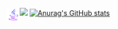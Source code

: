 ![](https://komarev.com/ghpvc/?username=arifmamon&color=green)
<img align="left" alt="Electron" width="26px" src="./icons/icons8-java-96.png">
[![Anurag's GitHub stats](https://github-readme-stats.vercel.app/api?username=arifmamon&show_icons=true&theme=radical)](https://github.com/anuraghazra/github-readme-stats)

